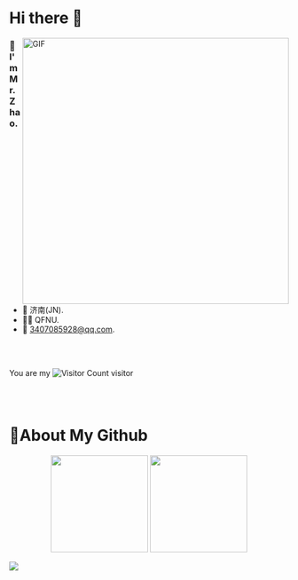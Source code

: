 
# Hi there 👋
<img align="right" top='60' alt="GIF" src="https://obsidian-picture.oss-cn-qingdao.aliyuncs.com/my-img/GitHubgif.gif" width="480"/>


### 🙋I'm Mr.Zhao.

<br/>

- 📍  济南(JN).
- 👨‍🎓  QFNU.
- 📧  [3407085928@qq.com](mailto:3407085928@qq.com).
<br/>
<br/>

You are my ![Visitor Count](https://profile-counter.glitch.me/zhf521/count.svg) visitor

<br/>
<br/>


# 🚀About My Github
<div align="center">
<img height="175px" src="https://github-readme-stats-git-masterrstaa-rickstaa.vercel.app/api?username=zhf521&show_icons=true&theme=tokyonight"(https://github.com/anuraghazra/github-readme-stats) />
<img height="175px" src="https://github-readme-stats-git-masterrstaa-rickstaa.vercel.app/api/top-langs/?username=zhf521&layout=compact&theme=tokyonight"(https://github.com/anuraghazra/github-readme-stats) />
</div>

![](https://raw.githubusercontent.com/zhf521/zhf521/main/dist/github-contribution-grid-snake.svg)
